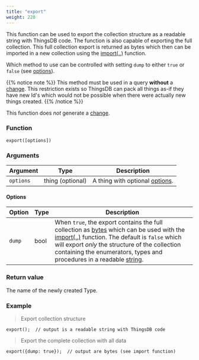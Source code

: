 ```yaml
---
title: "export"
weight: 220
---
```


This function can be used to export the collection structure as a readable string with ThingsDB code.
The function is also capable of exporting the full collection. This full collection export is returned as bytes which
then can be imported in a new collection using the [import(..)](../import) function.

Which method to use can be controlled with setting `dump` to either `true` or `false` (see [options](#options)).

{{% notice note %}}
This method must be used in a query **without** a [change](../../overview/changes). This restriction exists so ThingsDB can pack all things as-if they have new Id's which would not be possible when there were actually new things created.
{{% /notice %}}

This function does *not* generate a [change](../../overview/changes).

### Function

`export([options])`

### Arguments

Argument | Type | Description
-------- | ---- | -----------
`options` | thing (optional) | A thing with optional [options](#options).

#### Options

Option | Type | Description
------ | ---- | -----------
`dump` | bool | When `true`, the export contains the full collection as [bytes](../../data-types/bytes) which can be used with the [import(..)](../import) function. The default is `false` which will export *only* the structure of the collection containing the enumerators, types and procedures in a readable [string](../../data-types/str).

### Return value

The name of the newly created Type.

### Example

> Export collection structure

```thingsdb,should_pass
export();  // output is a readable string with ThingsDB code
```

> Export the complete collection with all data

```thingsdb,should_pass
export({dump: true});  // output are bytes (see import function)
```

